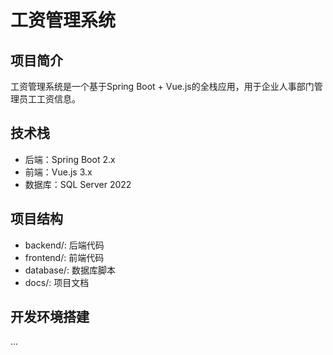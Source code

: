 # 工资管理系统

## 项目简介
工资管理系统是一个基于Spring Boot + Vue.js的全栈应用，用于企业人事部门管理员工工资信息。

## 技术栈
- 后端：Spring Boot 2.x
- 前端：Vue.js 3.x
- 数据库：SQL Server 2022

## 项目结构
- backend/: 后端代码
- frontend/: 前端代码
- database/: 数据库脚本
- docs/: 项目文档

## 开发环境搭建
...
